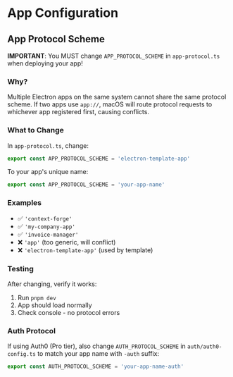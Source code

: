 # App Configuration

## App Protocol Scheme

**IMPORTANT**: You MUST change `APP_PROTOCOL_SCHEME` in `app-protocol.ts` when deploying your app!

### Why?

Multiple Electron apps on the same system cannot share the same protocol scheme. If two apps use `app://`, macOS will route protocol requests to whichever app registered first, causing conflicts.

### What to Change

In `app-protocol.ts`, change:

```typescript
export const APP_PROTOCOL_SCHEME = 'electron-template-app'
```

To your app's unique name:

```typescript
export const APP_PROTOCOL_SCHEME = 'your-app-name'
```

### Examples

- ✅ `'context-forge'`
- ✅ `'my-company-app'`
- ✅ `'invoice-manager'`
- ❌ `'app'` (too generic, will conflict)
- ❌ `'electron-template-app'` (used by template)

### Testing

After changing, verify it works:
1. Run `pnpm dev`
2. App should load normally
3. Check console - no protocol errors

### Auth Protocol

If using Auth0 (Pro tier), also change `AUTH_PROTOCOL_SCHEME` in `auth/auth0-config.ts` to match your app name with `-auth` suffix:

```typescript
export const AUTH_PROTOCOL_SCHEME = 'your-app-name-auth'
```
